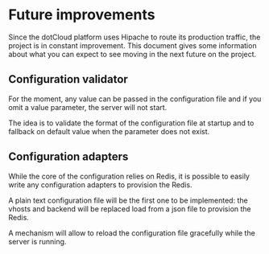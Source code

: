 Future improvements
===================

Since the dotCloud platform uses Hipache to route its production traffic, the
project is in constant improvement. This document gives some information about
what you can expect to see moving in the next future on the project.


Configuration validator
-----------------------

For the moment, any value can be passed in the configuration file and if you
omit a value parameter, the server will not start.

The idea is to validate the format of the configuration file at startup and to
fallback on default value when the parameter does not exist.


Configuration adapters
------------------------

While the core of the configuration relies on Redis, it is possible to
easily write any configuration adapters to provision the Redis.

A plain text configuration file will be the first one to be implemented: the
vhosts and backend will be replaced load from a json file to provision the
Redis.

A mechanism will allow to reload the configuration file gracefully while the
server is running.

